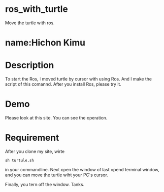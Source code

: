 # ros_with_turtle
Move the turtle with ros.

name:Hichon Kimu  
====

# Description
To start the Ros, I moved turtle by cursor with using Ros. And I make the script of this comannd.
After you install Ros, please try it.
# Demo
Please look at this site. You can see the operation.  


# Requirement
After you clone my site, wirte

    sh turtule.sh

in your commandline. Next open the window of last opend terminal window, and you can move
the turtle wiht your PC's cursor.

Finally, you tern off the window.
Tanks.
